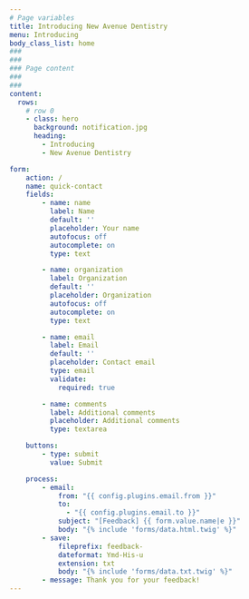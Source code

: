 ```yaml
---
# Page variables
title: Introducing New Avenue Dentistry
menu: Introducing
body_class_list: home
###
###
### Page content
###
###
content:
  rows:
    # row 0
    - class: hero
      background: notification.jpg
      heading:
        - Introducing
        - New Avenue Dentistry

form:
    action: /
    name: quick-contact
    fields:
        - name: name
          label: Name
          default: ''
          placeholder: Your name
          autofocus: off
          autocomplete: on
          type: text

        - name: organization
          label: Organization
          default: ''
          placeholder: Organization
          autofocus: off
          autocomplete: on
          type: text

        - name: email
          label: Email
          default: ''
          placeholder: Contact email
          type: email
          validate:
            required: true

        - name: comments
          label: Additional comments
          placeholder: Additional comments
          type: textarea

    buttons:
        - type: submit
          value: Submit

    process:
        - email:
            from: "{{ config.plugins.email.from }}"
            to:
              - "{{ config.plugins.email.to }}"
            subject: "[Feedback] {{ form.value.name|e }}"
            body: "{% include 'forms/data.html.twig' %}"
        - save:
            fileprefix: feedback-
            dateformat: Ymd-His-u
            extension: txt
            body: "{% include 'forms/data.txt.twig' %}"
        - message: Thank you for your feedback!
---
```

